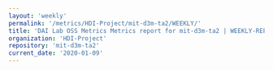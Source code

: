 ```yaml
---
layout: 'weekly'
permalink: '/metrics/HDI-Project/mit-d3m-ta2/WEEKLY/'
title: 'DAI Lab OSS Metrics Metrics report for mit-d3m-ta2 | WEEKLY-REPORT-2020-01-09'
organization: 'HDI-Project'
repository: 'mit-d3m-ta2'
current_date: '2020-01-09'
---
```

